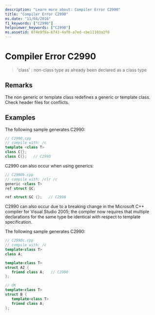```yaml
---
description: "Learn more about: Compiler Error C2990"
title: "Compiler Error C2990"
ms.date: "11/04/2016"
f1_keywords: ["C2990"]
helpviewer_keywords: ["C2990"]
ms.assetid: 674e9f6a-6743-4af0-a7ed-cbe11103a2f8
---
```

# Compiler Error C2990

> 'class' : non-class type as already been declared as a class type

## Remarks

The non generic or template class redefines a generic or template class. Check header files for conflicts.

## Examples

The following sample generates C2990:

```cpp
// C2990.cpp
// compile with: /c
template <class T>
class C{};
class C{};   // C2990
```

C2990 can also occur when using generics:

```cpp
// C2990b.cpp
// compile with: /clr /c
generic <class T>
ref struct GC;

ref struct GC {};   // C2990
```

C2990 can also occur due to a breaking change in the Microsoft C++ compiler for Visual Studio 2005; the compiler now requires that multiple declarations for the same type be identical with respect to template specification.

The following sample generates C2990:

```cpp
// C2990c.cpp
// compile with: /c
template<class T>
class A;

template<class T>
struct A2 {
   friend class A;   // C2990
};

// OK
template<class T>
struct B {
   template<class T>
   friend class A;
};
```
